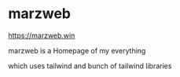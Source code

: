 # marzweb

https://marzweb.win

marzweb is a Homepage of my everything 

which uses tailwind and bunch of tailwind libraries
